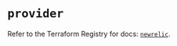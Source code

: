 # `provider`

Refer to the Terraform Registry for docs: [`newrelic`](https://registry.terraform.io/providers/newrelic/newrelic/3.59.0/docs).
